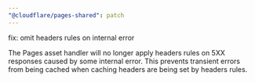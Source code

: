 ```yaml
---
"@cloudflare/pages-shared": patch
---
```


fix: omit headers rules on internal error

The Pages asset handler will no longer apply headers rules on 5XX responses caused by some internal error.
This prevents transient errors from being cached when caching headers are being set by headers rules.
